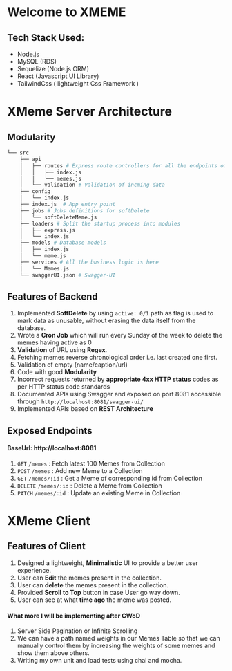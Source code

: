 # Welcome to XMEME

## Tech Stack Used:
+ Node.js
+ MySQL (RDS)
+ Sequelize (Node.js ORM)
+ React (Javascript UI Library)
+ TailwindCss ( lightweight Css Framework )

# XMeme Server Architecture

## Modularity
```bash
└── src
    ├── api
    │   ├── routes # Express route controllers for all the endpoints of the app
    │   │   ├── index.js
    │   │   └── memes.js
    │   └── validation # Validation of incming data
    ├── config 
    │   └── index.js
    ├── index.js  # App entry point
    ├── jobs # Jobs definitions for softDelete
    │   └── softDeleteMeme.js
    ├── loaders # Split the startup process into modules
    │   ├── express.js
    │   └── index.js
    ├── models # Database models
    │   ├── index.js
    │   └── meme.js
    ├── services # All the business logic is here
    │   └── Memes.js
    └── swaggerUI.json # Swagger-UI 
```

## Features of Backend
1.  Implemented **SoftDelete** by using `active: 0/1` path as flag is used to mark data as unusable, without erasing the data itself from the database.
2. Wrote a **Cron Job** which will run every Sunday of the week to delete the memes having active as 0
3. **Validation** of URL using **Regex**.
4. Fetching memes reverse chronological order i.e. last created one first.
5. Validation of empty (name/caption/url) 
6. Code with good **Modularity**
7. Incorrect requests returned by **appropriate 4xx HTTP status** codes as per HTTP status code standards
8. Documented APIs using Swagger and  exposed on port 8081 accessible through  `http://localhost:8081/swagger-ui/`
9. Implemented APIs based on **REST Architecture**
 
## Exposed Endpoints

#### BaseUrl: http://localhost:8081

1. `GET` `/memes` : Fetch latest 100 Memes from Collection
2. `POST`  `/memes` : Add new Meme to a Collection
3. `GET` `/memes/:id` : Get a Meme of corresponding id from Collection
4. `DELETE` `/memes/:id` : Delete a Meme from Collection
6. `PATCH` `/memes/:id` : Update an existing Meme in Collection

# XMeme Client

## Features of Client

1. Designed a lightweight, **Minimalistic** UI to provide a better user experience.
2. User can **Edit** the memes present in the collection.
3. User can **delete** the memes present in the collection.
4. Provided **Scroll to Top** button in case User go way down.
5. User can see at what **time ago** the meme was posted.


#### What more I will be implementing after CWoD
1. Server Side Pagination or Infinite Scrolling
2. We can have a path named weights in our Memes Table so that we can manually control them by increasing the weights of some memes and show them above others.
3. Writing my own unit and load tests using chai and mocha.